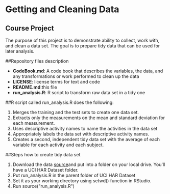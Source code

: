 # Getting and Cleaning Data

## Course Project
The purpose of this project is to demonstrate  ability to collect, work with, and clean a data set. 
The goal is to prepare tidy data that can be used for later analysis.

##Repository files description

* __CodeBook.md__:  A code book that describes the variables, the data, and any transformations or work  performed to clean up the data
* __LICENSE__: license terms for text and code
* __README.md__:this file
* __run_analysis.R__: R script to transform raw data set in a tidy one


##R script called run_analysis.R  does the following:
1. Merges the training and the test sets to create one data set.
2. Extracts only the measurements on the mean and standard deviation for each measurement.
3. Uses descriptive activity names to name the activities in the data set
4. Appropriately labels the data set with descriptive activity names.
5. Creates a second, independent tidy data set with the average of each variable for each activity and each subject.


##Steps how to create tidy data set

1. Download the data [source](https://d396qusza40orc.cloudfront.net/getdata%2Fprojectfiles%2FUCI%20HAR%20Dataset.zip)and put into a folder on your local drive. You'll have a UCI HAR Dataset folder.
2. Put run_analysis.R in the parent folder of UCI HAR Dataset
3. Set it as your working directory using setwd() function in RStudio.
4. Run source("run_analysis.R")
